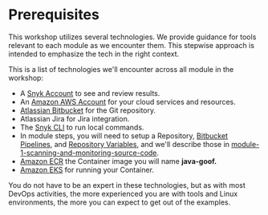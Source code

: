 # Prerequisites

This workshop utilizes several technologies.  We provide guidance for tools relevant to each module as we encounter them.  This stepwise approach is intended to emphasize the tech in the right context.

This is a list of technologies we'll encounter across all module in the workshop:

* A [Snyk Account](../../setting-up-your-workshops/snyk-integrations/snyk-account.md) to see and review results.
* An [Amazon AWS Account](../../setting-up-your-workshops/aws-integrations/aws-account.md) for your cloud services and resources.
* [Atlassian Bitbucket](../../setting-up-your-workshops/atlassian-integrations/atlassian-bitbucket-account.md) for the Git repository.
* Atlassian Jira for Jira integration.
* The [Snyk CLI](../../../../features/snyk-cli/install-the-snyk-cli/) to run local commands.
* In module steps, you will need to setup a Repository, [Bitbucket Pipelines](../../setting-up-your-workshops/atlassian-integrations/atlassian-bitbucket-pipeline-variables.md), and [Repository Variables](../../setting-up-your-workshops/atlassian-integrations/atlassian-bitbucket-pipeline-variables.md), and we'll describe those in  [module-1-scanning-and-monitoring-source-code](module-1-scanning-and-monitoring-source-code/ "mention").
* [Amazon ECR](../../setting-up-your-workshops/aws-integrations/aws-ecr.md) the Container image you will name **java-goof.**
* [Amazon EKS](../../setting-up-your-workshops/aws-integrations/aws-eks.md) for running your Container.

You do not have to be an expert in these technologies, but as with most DevOps activities, the more experienced you are with tools and Linux environments, the more you can expect to get out of the examples.
